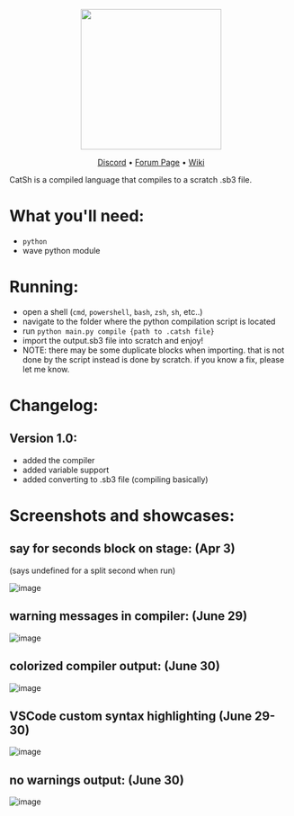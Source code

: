 
<p align='center'><img src='https://github.com/Spelis/CatSh/assets/152774420/4ae3f3ef-253c-434f-8784-6d798a3ab9a2' width='250'></p>
<p align='center'>
  <a href="https://discord.gg/bBu63vKZxm">Discord</a>
  •
  <a href="https://scratch.mit.edu/discuss/topic/746867/?page=1#post-7853753">Forum Page</a>
  •
  <a href="https://github.com/Spelis/CatSh/wiki/">Wiki</a>

</p>

CatSh is a compiled language that compiles to a scratch .sb3 file.

# What you'll need:
  * `python`
  * wave python module

# Running:
  * open a shell (`cmd`, `powershell`, `bash`, `zsh`, `sh`, etc..)
  * navigate to the folder where the python compilation script is located
  * run `python main.py compile {path to .catsh file}`
  * import the output.sb3 file into scratch and enjoy!
  * NOTE: there may be some duplicate blocks when importing. that is not done by the script instead is done by scratch. if you know a fix, please let me know.

# Changelog:
## Version 1.0:
* added the compiler
* added variable support
* added converting to .sb3 file (compiling basically)

# Screenshots and showcases:
## say for seconds block on stage: (Apr 3)
(says undefined for a split second when run)

![image](https://github.com/Spelis/CatSh/assets/152774420/d7a33592-ca35-4954-9fd7-ed87c2c12190)

## warning messages in compiler: (June 29)

![image](https://github.com/Spelis/CatSh/assets/152774420/8720ea2f-b708-4058-aab5-6e0b253e33b5)

## colorized compiler output: (June 30)

![image](https://github.com/Spelis/CatSh/assets/152774420/dbe01dec-6baa-47ae-a31d-1caeb3458ba9)

## VSCode custom syntax highlighting (June 29-30)

![image](https://github.com/Spelis/CatSh/assets/152774420/bb5ba51d-5ac5-448a-8ce5-26a96c10dce6)

## no warnings output: (June 30)

![image](https://github.com/Spelis/CatSh/assets/152774420/5057520d-33ac-4fe3-a7a3-3c977ec40805)

